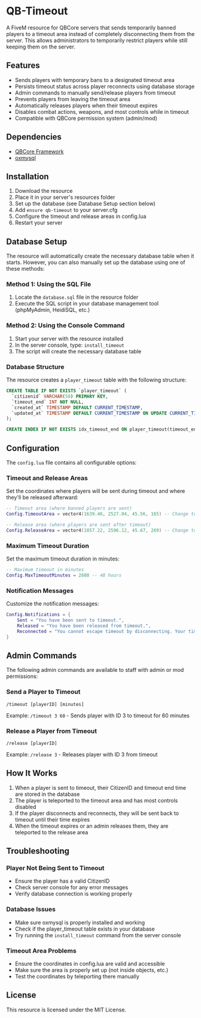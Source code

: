 # QB-Timeout

A FiveM resource for QBCore servers that sends temporarily banned players to a timeout area instead of completely disconnecting them from the server. This allows administrators to temporarily restrict players while still keeping them on the server.

## Features

- Sends players with temporary bans to a designated timeout area
- Persists timeout status across player reconnects using database storage
- Admin commands to manually send/release players from timeout
- Prevents players from leaving the timeout area
- Automatically releases players when their timeout expires
- Disables combat actions, weapons, and most controls while in timeout
- Compatible with QBCore permission system (admin/mod)

## Dependencies

- [QBCore Framework](https://github.com/qbcore-framework/qb-core)
- [oxmysql](https://github.com/overextended/oxmysql)

## Installation

1. Download the resource
2. Place it in your server's resources folder
3. Set up the database (see Database Setup section below)
4. Add `ensure qb-timeout` to your server.cfg
5. Configure the timeout and release areas in config.lua
6. Restart your server

## Database Setup

The resource will automatically create the necessary database table when it starts. However, you can also manually set up the database using one of these methods:

### Method 1: Using the SQL File

1. Locate the `database.sql` file in the resource folder
2. Execute the SQL script in your database management tool (phpMyAdmin, HeidiSQL, etc.)

### Method 2: Using the Console Command

1. Start your server with the resource installed
2. In the server console, type: `install_timeout`
3. The script will create the necessary database table

### Database Structure

The resource creates a `player_timeout` table with the following structure:

```sql
CREATE TABLE IF NOT EXISTS `player_timeout` (
  `citizenid` VARCHAR(50) PRIMARY KEY,
  `timeout_end` INT NOT NULL,
  `created_at` TIMESTAMP DEFAULT CURRENT_TIMESTAMP,
  `updated_at` TIMESTAMP DEFAULT CURRENT_TIMESTAMP ON UPDATE CURRENT_TIMESTAMP
);

CREATE INDEX IF NOT EXISTS idx_timeout_end ON player_timeout(timeout_end);
```

## Configuration

The `config.lua` file contains all configurable options:

### Timeout and Release Areas

Set the coordinates where players will be sent during timeout and where they'll be released afterward:

```lua
-- Timeout area (where banned players are sent)
Config.TimeoutArea = vector4(1639.46, 2527.04, 45.56, 165) -- Change to your desired location

-- Release area (where players are sent after timeout)
Config.ReleaseArea = vector4(1857.22, 2596.12, 45.67, 269) -- Change to your desired location
```

### Maximum Timeout Duration

Set the maximum timeout duration in minutes:

```lua
-- Maximum timeout in minutes
Config.MaxTimeoutMinutes = 2880 -- 48 hours
```

### Notification Messages

Customize the notification messages:

```lua
Config.Notifications = {
    Sent = "You have been sent to timeout.",
    Released = "You have been released from timeout.",
    Reconnected = "You cannot escape timeout by disconnecting. Your timeout continues."
}
```

## Admin Commands

The following admin commands are available to staff with admin or mod permissions:

### Send a Player to Timeout

```
/timeout [playerID] [minutes]
```

Example: `/timeout 3 60` - Sends player with ID 3 to timeout for 60 minutes

### Release a Player from Timeout

```
/release [playerID]
```

Example: `/release 3` - Releases player with ID 3 from timeout

## How It Works

1. When a player is sent to timeout, their CitizenID and timeout end time are stored in the database
2. The player is teleported to the timeout area and has most controls disabled
3. If the player disconnects and reconnects, they will be sent back to timeout until their time expires
4. When the timeout expires or an admin releases them, they are teleported to the release area

## Troubleshooting

### Player Not Being Sent to Timeout
- Ensure the player has a valid CitizenID
- Check server console for any error messages
- Verify database connection is working properly

### Database Issues
- Make sure oxmysql is properly installed and working
- Check if the player_timeout table exists in your database
- Try running the `install_timeout` command from the server console

### Timeout Area Problems
- Ensure the coordinates in config.lua are valid and accessible
- Make sure the area is properly set up (not inside objects, etc.)
- Test the coordinates by teleporting there manually

## License

This resource is licensed under the MIT License.